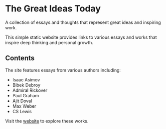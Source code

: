 # The Great Ideas Today

A collection of essays and thoughts that represent great ideas and inspiring work.

This simple static website provides links to various essays and works that inspire deep thinking and personal growth.

## Contents

The site features essays from various authors including:
- Isaac Asimov
- Bibek Debroy
- Admiral Rickover
- Paul Graham
- Ajit Doval
- Max Weber
- CS Lewis

Visit the [website](https://aadarwal.github.io/thegreatideastoday/) to explore these works. 